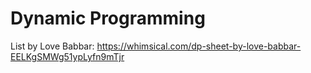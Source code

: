 # Dynamic Programming

List by Love Babbar: https://whimsical.com/dp-sheet-by-love-babbar-EELKgSMWg51ypLyfn9mTjr
